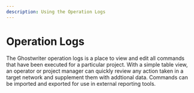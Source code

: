 ```yaml
---
description: Using the Operation Logs
---
```


# Operation Logs

The Ghostwriter operation logs is a place to view and edit all commands that have been executed for a particular project. With a simple table view, an operator or project manager can quickly review any action taken in a target network and supplement them with addtional data. Commands can be imported and exported for use in external reporting tools.

